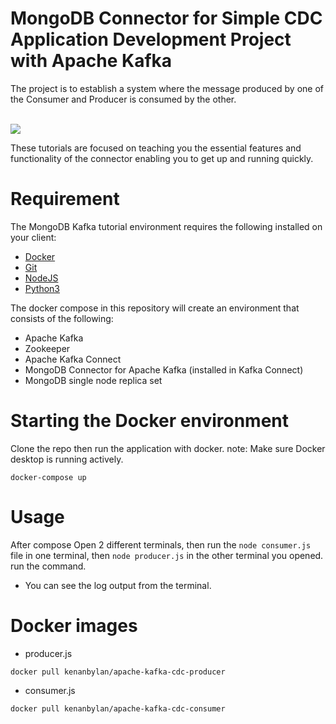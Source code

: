 # MongoDB Connector for Simple CDC Application Development Project with Apache Kafka

The project is to establish a system where the message produced by one of the Consumer and Producer is consumed by the other.

<br>


<img src= "https://github.com/kenanbylan/apache-kafka-cdc-app/assets/76161957/13796c86-0659-46f1-822e-97a25555f6cf" />

These tutorials are focused on teaching you the essential features and functionality of the connector enabling you to get up and running quickly.

# Requirement

The MongoDB Kafka tutorial environment requires the following installed on your client:

- [Docker](https://docs.docker.com/get-docker/)
- [Git]()
- [NodeJS]()
- [Python3]()
  

The docker compose in this repository will create an environment that consists of the following:

- Apache Kafka
- Zookeeper
- Apache Kafka Connect
- MongoDB Connector for Apache Kafka (installed in Kafka Connect)
- MongoDB single node replica set

# Starting the Docker environment

Clone the repo then run the application with docker.
note: Make sure Docker desktop is running actively.

```
docker-compose up
```

# Usage 

After compose
Open 2 different terminals, then run the
``` node consumer.js ``` file in one terminal, then ``` node producer.js ``` in the other terminal you opened.
run the command.

- You can see the log output from the terminal.

# Docker images

- producer.js
```
docker pull kenanbylan/apache-kafka-cdc-producer
```


- consumer.js
```
docker pull kenanbylan/apache-kafka-cdc-consumer
```


